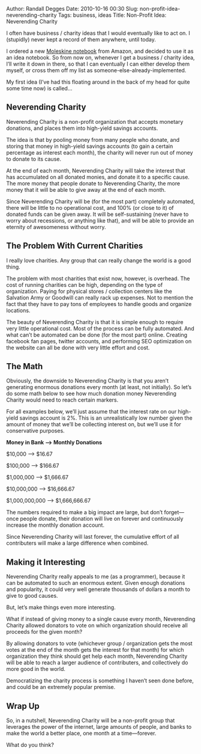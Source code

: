 Author: Randall Degges
Date: 2010-10-16 00:30
Slug: non-profit-idea-neverending-charity
Tags: business, ideas
Title: Non-Profit Idea: Neverending Charity


I often have business / charity ideas that I would eventually like to act on. I
(stupidly) never kept a record of them anywhere, until today.

I ordered a new [Moleskine notebook][] from Amazon, and decided to use it as an
idea notebook. So from now on, whenever I get a business / charity idea, I’ll
write it down in there, so that I can eventually I can either develop them
myself, or cross them off my list as someone-else-already-implemented.

My first idea (I’ve had this floating around in the back of my head for quite
some time now) is called…


## Neverending Charity

Neverending Charity is a non-profit organization that accepts monetary
donations, and places them into high-yield savings accounts.

The idea is that by pooling money from many people who donate, and storing that
money in high-yield savings accounts (to gain a certain percentage as interest
each month), the charity will never run out of money to donate to its cause.

At the end of each month, Neverending Charity will take the interest that has
accumulated on all donated monies, and donate it to a specific cause. The more
money that people donate to Neverending Charity, the more money that it will be
able to give away at the end of each month.

Since Neverending Charity will be (for the most part) completely automated,
there will be little to no operational cost, and 100% (or close to it) of
donated funds can be given away. It will be self-sustaining (never have to worry
about recessions, or anything like that), and will be able to provide an
eternity of awesomeness without worry.


## The Problem With Current Charities

I really love charities. Any group that can really change the world is a good
thing.

The problem with most charities that exist now, however, is overhead. The cost
of running charities can be high, depending on the type of organization. Paying
for physical stores / collection centers like the Salvation Army or Goodwill can
really rack up expenses. Not to mention the fact that they have to pay tons of
employees to handle goods and organize locations.

The beauty of Neverending Charity is that it is simple enough to require very
little operational cost. Most of the process can be fully automated. And what
can’t be automated can be done (for the most part) online. Creating facebook fan
pages, twitter accounts, and performing SEO optimization on the website can all
be done with very little effort and cost.


## The Math

Obviously, the downside to Neverending Charity is that you aren’t generating
enormous donations every month (at least, not initially). So let’s do some math
below to see how much donation money Neverending Charity would need to reach
certain markers.

For all examples below, we’ll just assume that the interest rate on our
high-yield savings account is 2%. This is an unrealistically low number given
the amount of money that we’ll be collecting interest on, but we’ll use it for
conservative purposes.

**Money in Bank –> Monthly Donations**

$10,000 –> $16.67

$100,000 –> $166.67

$1,000,000 –> $1,666.67

$10,000,000 –> $16,666.67

$1,000,000,000 –> $1,666,666.67

The numbers required to make a big impact are large, but don’t forget—once
people donate, their donation will live on forever and continuously increase the
monthly donation account.

Since Neverending Charity will last forever, the cumulative effort of all
contributers will make a large difference when combined.


## Making it Interesting

Neverending Charity really appeals to me (as a programmer), because it can be
automated to such an enormous extent. Given enough donations and popularity, it
could very well generate thousands of dollars a month to give to good causes.

But, let’s make things even more interesting.

What if instead of giving money to a single cause every month, Neverending
Charity allowed donators to vote on which organization should receive all
proceeds for the given month?

By allowing donators to vote (whichever group / organization gets the most votes
at the end of the month gets the interest for that month) for which organization
they think should get help each month, Neverending Charity will be able to reach
a larger audience of contributers, and collectively do more good in the world.

Democratizing the charity process is something I haven’t seen done before, and
could be an extremely popular premise.


## Wrap Up

So, in a nutshell, Neverending Charity will be a non-profit group that leverages
the power of the internet, large amounts of people, and banks to make the world
a better place, one month at a time—forever.

What do you think?


  [Moleskine notebook]: http://www.amazon.com/gp/product/8883701127/ref=as_li_ss_tl?ie=UTF8&camp=1789&creative=390957&creativeASIN=8883701127&linkCode=as2&tag=rdegges-20
